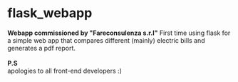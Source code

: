 # flask_webapp
<b>Webapp commissioned by "Fareconsulenza s.r.l"</b></n>
First time using flask for a simple web app that compares different (mainly) electric bills and generates a pdf report. </n><br><br>
<b>P.S</b><br>
apologies to all front-end developers :)
